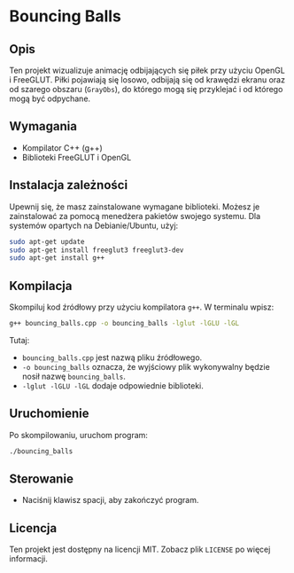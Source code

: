 
# Bouncing Balls

## Opis

Ten projekt wizualizuje animację odbijających się piłek przy użyciu OpenGL i FreeGLUT. Piłki pojawiają się losowo, odbijają się od krawędzi ekranu oraz od szarego obszaru (`GrayObs`), do którego mogą się przyklejać i od którego mogą być odpychane.

## Wymagania

- Kompilator C++ (g++)
- Biblioteki FreeGLUT i OpenGL

## Instalacja zależności

Upewnij się, że masz zainstalowane wymagane biblioteki. Możesz je zainstalować za pomocą menedżera pakietów swojego systemu. Dla systemów opartych na Debianie/Ubuntu, użyj:

```bash
sudo apt-get update
sudo apt-get install freeglut3 freeglut3-dev
sudo apt-get install g++
```

## Kompilacja

Skompiluj kod źródłowy przy użyciu kompilatora `g++`. W terminalu wpisz:

```bash
g++ bouncing_balls.cpp -o bouncing_balls -lglut -lGLU -lGL
```

Tutaj:
- `bouncing_balls.cpp` jest nazwą pliku źródłowego.
- `-o bouncing_balls` oznacza, że wyjściowy plik wykonywalny będzie nosił nazwę `bouncing_balls`.
- `-lglut -lGLU -lGL` dodaje odpowiednie biblioteki.

## Uruchomienie

Po skompilowaniu, uruchom program:

```bash
./bouncing_balls
```

## Sterowanie

- Naciśnij klawisz spacji, aby zakończyć program.

## Licencja

Ten projekt jest dostępny na licencji MIT. Zobacz plik `LICENSE` po więcej informacji.
